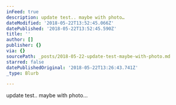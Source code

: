 ```yaml
---
inFeed: true
description: update test.. maybe with photo…
dateModified: '2018-05-22T13:52:45.066Z'
datePublished: '2018-05-22T13:52:45.590Z'
title: ''
author: []
publisher: {}
via: {}
sourcePath: _posts/2018-05-22-update-test-maybe-with-photo.md
starred: false
datePublishedOriginal: '2018-05-22T13:26:43.741Z'
_type: Blurb

---
```

update test.. maybe with photo...